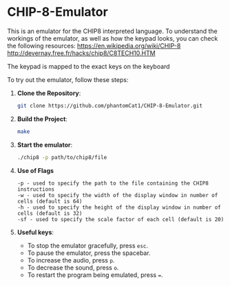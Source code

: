 # CHIP-8-Emulator
This is an emulator for the CHIP8 interpreted language.
To understand the workings of the emulator, as well as how the keypad looks, you can check the following resources:
https://en.wikipedia.org/wiki/CHIP-8
http://devernay.free.fr/hacks/chip8/C8TECH10.HTM

The keypad is mapped to the exact keys on the keyboard

To try out the emulator, follow these steps:

1. **Clone the Repository**:
   ```bash
   git clone https://github.com/phantomCat1/CHIP-8-Emulator.git
   ```


2. **Build the Project**:
   ```bash
   make
   ```

3. **Start the emulator**:
   ```bash
   ./chip8 -p path/to/chip8/file
   ```
4. **Use of Flags**
    ```
    -p - used to specify the path to the file containing the CHIP8 instructions
    -w - used to specify the width of the display window in number of cells (default is 64)
    -h - used to specify the height of the display window in number of cells (default is 32)
    -sf - used to specify the scale factor of each cell (default is 20)
    ```
5. **Useful keys**:
   - To stop the emulator gracefully, press `esc`.
   - To pause the emulator, press the spacebar.
   - To increase the audio, press `p`.
   - To decrease the sound, press `o`.
   - To restart the program being emulated, press `=`.
